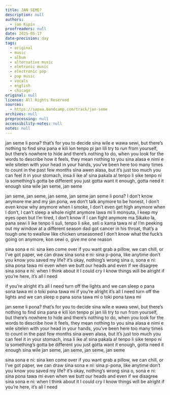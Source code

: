```yaml
---
title: JAN SEME?
description: null
authors:
  - jan Kipin
proofreaders: null
date: 2025-05-17
date-precision: day
tags:
  - original
  - music
  - album
  - alternative music
  - eletronic music
  - electronic pop
  - pop music
  - vocals
  - english
  - chicago
original: null
license: All Rights Reserved
sources:
  - https://sapaa.bandcamp.com/track/jan-seme
archives: null
preprocessing: null
accessibility-notes: null
notes: null
---
```


jan seme li pona? that’s for you to decide
sina wile e wawa sewi, but there’s nothing to find
sina pana e kili lon tenpo pi jan lili
try to run from yourself, but there’s nowhere to hide
and there’s nothing to do, when you look for the words
to describe how it feels, they mean nothing to you
sina alasa e nimi e wile sitelen
with your head in your hands, you’ve been here
too many times to count in the past few months
sina awen alasa, but it’s just too much
you can feel it in your stomach, insa li ike a!
sina pakala a! tenpo li sike
tenpo ni la something’s gotta be different
you just gotta want it enough, gotta need it enough
sina wile jan seme, jan seme

jan seme, jan seme, jan seme, jan seme
jan seme li pona? I don’t know anymore
me and my jan pona, we don’t talk anymore
to be honest, I don’t even know why anymore
when I smoke, I don’t even get high anymore
when I don’t, I can’t sleep a whole night anymore
lawa mi li monsuta, I keep my eyes open
but I’m tired, I don’t know if I can fight anymore
ma Sikako la, pana sewi li ike
tenpo li suli, tenpo li sike, seli o kama tawa ni a!
I’m peeking out my window at a different season
dad got cancer in his throat, that’s a tough one to swallow like chicken unseasoned
I don’t know what the fuck’s going on anymore, kon sewi o, give me one reason

sina sona e ni: sina ken come over if you want
grab a pillow, we can chill, or I’ve got paper, we can draw
sina sona e ni: sina p-pona, like anytime
don’t you know you saved my life? it’s okay, nothing’s wrong
sina o, sona e ni: sina pona tawa mi
even when we butt our heads and even if we disagree
sina sona e ni: when I think about it I could cry
I know things will be alright if you’re here, it’s all I need

if you’re alright it’s all I need
turn off the lights and we can sleep
o pana sona tawa mi
o toki pona tawa mi
if you’re alright it’s all I need
turn off the lights and we can sleep
o pana sona tawa mi
o toki pona tawa mi

jan seme li pona? that’s for you to decide
sina wile e wawa sewi, but there’s nothing to find
sina pana e kili lon tenpo pi jan lili
try to run from yourself, but there’s nowhere to hide
and there’s nothing to do, when you look for the words
to describe how it feels, they mean nothing to you
sina alasa e nimi e wile sitelen
with your head in your hands, you’ve been here
too many times to count in the past few months
sina awen alasa, but it’s just too much
you can feel it in your stomach, insa li ike a!
sina pakala a! tenpo li sike
tenpo ni la something’s gotta be different
you just gotta want it enough, gotta need it enough
sina wile jan seme, jan seme, jan seme, jan seme

sina sona e ni: sina ken come over if you want
grab a pillow, we can chill, or I’ve got paper, we can draw
sina sona e ni: sina p-pona, like anytime
don’t you know you saved my life? it’s okay, nothing’s wrong
sina o, sona e ni: sina pona tawa mi
even when we butt our heads and even if we disagree
sina sona e ni: when I think about it I could cry
I know things will be alright if you’re here, it’s all I need

